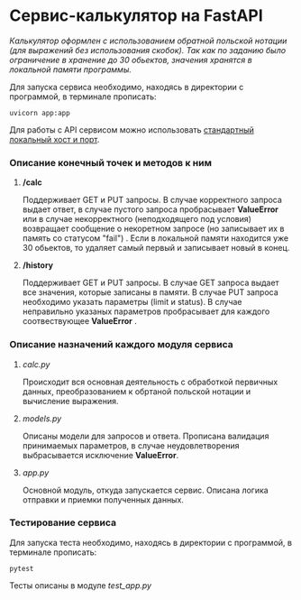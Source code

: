 # Сервис-калькулятор на FastAPI

_Калькулятор оформлен с использованием обратной польской нотации (для выражений без использования скобок). Так как по заданию было ограничение в хранение до 
30 обьектов, значения хранятся в локальной памяти программы._

Для запуска сервиса необходимо, находясь в директории с программой, в терминале прописать:

```uvicorn app:app```

Для работы с API сервисом можно использовать [стандартный локальный хост и порт]('http://127.0.0.1:8000/docs').

### Описание конечный точек и методов к ним

1. __/calc__
    
    Поддерживает GET и PUT запросы. В случае корректного запроса выдает ответ, в случае пустого запроса пробрасывает
__ValueError__ или в случае некорректного (неподходящего под условия) возвращает сообщение о некоретном запросе (но 
записывает их в память со статусом "fail") . Если в локальной памяти находится уже 
30 обьектов, то удаляет самый первый  и записывает новый в конец. 

2. __/history__

    Поддерживает GET и PUT запросы. В случае GET запроса выдает все значения, которые записаны в памяти. В случае PUT 
запроса необходимо указать параметры (limit и status). В случае неправильно указаных параметров пробрасывает для каждого
соотвествующее __ValueError__ .   

### Описание назначений каждого модуля сервиса

1. _calc.py_
    
    Происходит вся основная деятельность с обработкой первичных данных, преобразованием к обртаной польской нотации и 
вычисление выражения.

2. _models.py_

    Описаны модели для запросов и ответа. Прописана валидация принимаемых параметров, в случае неудовлетворения
выбрасывается исключение __ValueError__.

3. _app.py_

    Основной модуль, откуда запускается сервис. Описана логика отправки и приемки полученных данных.

### Тестирование сервиса

Для запуска теста необходимо, находясь в директории с программой, в терминале прописать:

```pytest```

Тесты описаны в модуле _test_app.py_
